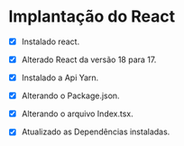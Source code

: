 # Implantação do React


- [x] Instalado react.
- [x] Alterado React da versão 18 para 17.
- [x] Instalado a Api Yarn.
- [x] Alterando o Package.json.
- [x] Alterando o arquivo Index.tsx.
- [x] Atualizado as Dependências instaladas.






